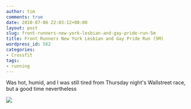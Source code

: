 ```yaml
---
author: tim
comments: true
date: 2010-07-06 22:03:12+00:00
layout: post
slug: front-runners-new-york-lesbian-and-gay-pride-run-5m
title: Front Runners New York Lesbian and Gay Pride Run (5M)
wordpress_id: 562
categories:
- Crossfit
tags:
- running
---
```


Was hot, humid, and I was still tired from Thursday night's Wallstreet race, but a good time nevertheless

[![](http://timbroder.com/wp-content/uploads/2010/07/2010-07-06_1800.png)](http://timbroder.com/wp-content/uploads/2010/07/2010-07-06_1800.png)
